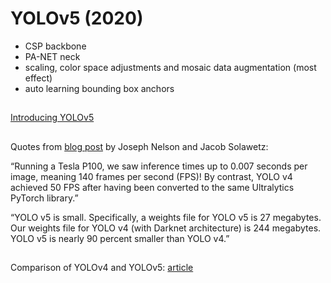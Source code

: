# YOLOv5 (2020)

* CSP backbone
* PA-NET neck
* scaling, color space adjustments and mosaic data augmentation (most effect) 
* auto learning bounding box anchors

##
[Introducing YOLOv5](https://blog.roboflow.com/yolov5-improvements-and-evaluation/)

##
Quotes from [blog post](https://blog.roboflow.com/yolov5-is-here/) by Joseph Nelson and Jacob Solawetz:

“Running a Tesla P100, we saw inference times up to 0.007 seconds per image, meaning 140 frames per second (FPS)! By contrast, YOLO v4 achieved 50 FPS after having been converted to the same Ultralytics PyTorch library.”

“YOLO v5 is small. Specifically, a weights file for YOLO v5 is 27 megabytes. Our weights file for YOLO v4 (with Darknet architecture) is 244 megabytes. YOLO v5 is nearly 90 percent smaller than YOLO v4.”


##
Comparison of YOLOv4 and YOLOv5: [article](https://blog.roboflow.com/yolov5-improvements-and-evaluation/)

